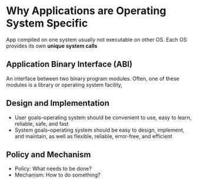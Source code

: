 # Why Applications are Operating System Specific

App compiled on one system usually not executable on other OS.
Each OS provides its own **unique system calls**

## Application Binary Interface (ABI)

An interface between two binary program modules. Often, one of these modules is a library or operating system facility,

## Design and Implementation

- User goals–operating system should be convenient to use, easy to learn, reliable, safe, and fast
- System goals–operating system should be easy to design, implement, and maintain, as well as flexible, reliable, error-free, and efficient

## Policy and Mechanism

- Policy: What needs to be done?
- Mechanism: How to do something?

